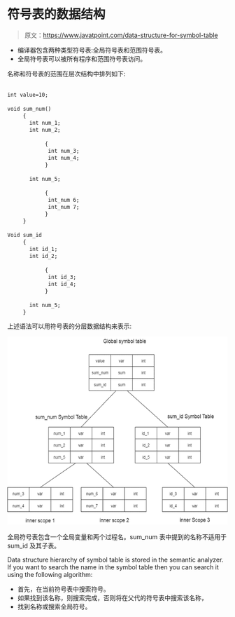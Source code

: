 # 符号表的数据结构

> 原文：<https://www.javatpoint.com/data-structure-for-symbol-table>

*   编译器包含两种类型符号表:全局符号表和范围符号表。
*   全局符号表可以被所有程序和范围符号表访问。

名称和符号表的范围在层次结构中排列如下:

```

int value=10;

void sum_num()
     {
       int num_1;
       int num_2;

            {
             int num_3;
             int num_4;
            }

       int num_5;

            {
             int_num 6;
             int_num 7;
            }
     }

Void sum_id
     {
       int id_1;
       int id_2;

            {
             int id_3;
             int id_4;
            }

       int num_5;
     }

```

上述语法可以用符号表的分层数据结构来表示:

![Data structure for symbol table](img/a41f45a9abda34c1638634540aa02e4a.png)

全局符号表包含一个全局变量和两个过程名。sum_num 表中提到的名称不适用于 sum_id 及其子表。

Data structure hierarchy of symbol table is stored in the semantic analyzer. If you want to search the name in the symbol table then you can search it using the following algorithm:

*   首先，在当前符号表中搜索符号。
*   如果找到该名称，则搜索完成，否则将在父代的符号表中搜索该名称，
*   找到名称或搜索全局符号。